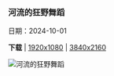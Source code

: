 ### 河流的狂野舞蹈

日期：2024-10-01

**下载**  |  [1920x1080](https://cn.bing.com/th?id=OHR.WindRiverAlaska_ZH-CN7317039321_1920x1080.jpg)  |  [3840x2160](https://cn.bing.com/th?id=OHR.WindRiverAlaska_ZH-CN7317039321_UHD.jpg)

![河流的狂野舞蹈](https://cn.bing.com/th?id=OHR.WindRiverAlaska_ZH-CN7317039321_1920x1080.jpg "温德河，布鲁克斯山脉，北极国家野生动物保护区，阿拉斯加州，美国 (© Design Pics/DanitaDelimont)")

